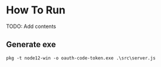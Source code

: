 # How To Run

TODO: Add contents

## Generate exe

`pkg -t node12-win -o oauth-code-token.exe .\src\server.js`